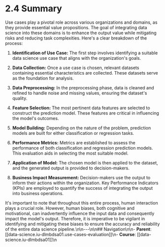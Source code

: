 # 2.4 Summary

Use cases play a pivotal role across various organizations and domains, as they provide essential value propositions. The goal of integrating data science into these domains is to enhance the output value while mitigating risks and reducing task complexities. Here's a clear breakdown of the process:

1. **Identification of Use Case:** The first step involves identifying a suitable data science use case that aligns with the organization's goals.

2. **Data Collection:** Once a use case is chosen, relevant datasets containing essential characteristics are collected. These datasets serve as the foundation for analysis.

3. **Data Preprocessing:** In the preprocessing phase, data is cleaned and refined to handle noise and missing values, ensuring the dataset's quality.

4. **Feature Selection:** The most pertinent data features are selected to construct the prediction model. These features are critical in influencing the model's outcomes.

5. **Model Building:** Depending on the nature of the problem, prediction models are built for either classification or regression tasks.

6. **Performance Metrics:** Metrics are established to assess the performance of both classification and regression prediction models. This evaluation aids in selecting the most suitable model.

7. **Application of Model:** The chosen model is then applied to the dataset, and the generated output is provided to decision-makers.

8. **Business Impact Measurement:** Decision-makers use the output to inform their actions within the organization. Key Performance Indicators (KPIs) are employed to quantify the success of integrating the output into business operations.

It's important to note that throughout this entire process, human interaction plays a crucial role. However, human biases, both cognitive and motivational, can inadvertently influence the input data and consequently impact the model's output. Therefore, it is imperative to be vigilant in identifying and mitigating these biases to ensure the accuracy and reliability of the entire data science pipeline.\n\n---\n\n## Navigation\n\n- **Parent**: [[data-science.iu-dlmbdsa01.use-cases-evaluation]]\n- **Course**: [[data-science.iu-dlmbdsa01]]\n